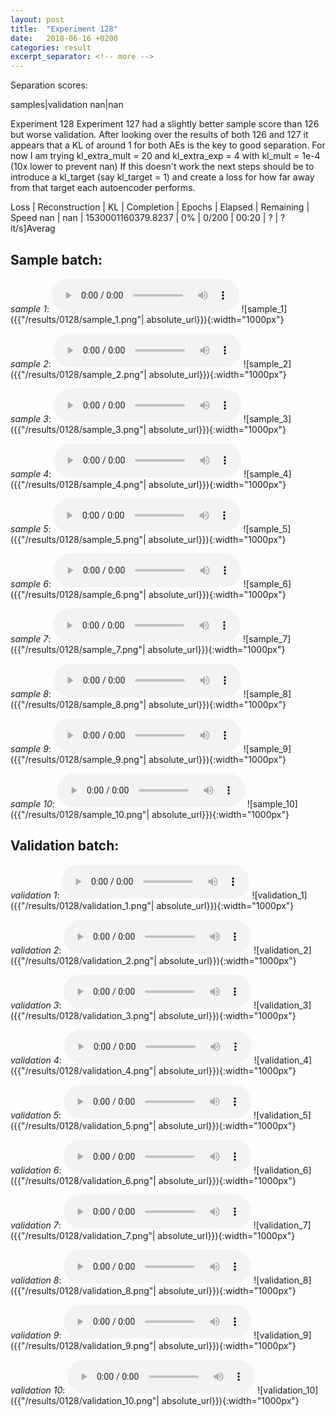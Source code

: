```yaml
---
layout: post
title:  "Experiment 128"
date:   2018-06-16 +0200
categories: result
excerpt_separator: <!-- more -->
---
```

Separation scores:

samples|validation
nan|nan
<!-- more -->
Experiment 128
Experiment 127 had a slightly better sample score than 126 but worse validation.
After looking over the results of both 126 and 127 it appears that a KL of around 1 for both AEs is the key to good separation.
For now I am trying kl_extra_mult = 20 and kl_extra_exp = 4 with kl_mult = 1e-4 (10x lower to prevent nan)
If this doesn't work the next steps should be to introduce a kl_target (say kl_target = 1) and create a loss for how far away from that target each autoencoder performs.

Loss | Reconstruction | KL | Completion | Epochs | Elapsed | Remaining | Speed
nan | nan | 1530001160379.8237 | 0% | 0/200 | 00:20 | ? | ?it/s]Averag

## **Sample batch**:
_sample 1_:
<audio src="/ResultsOverview/results/0128/sample_1.wav" controls preload></audio>
![sample_1]({{"/results/0128/sample_1.png"| absolute_url}}){:width="1000px"}

_sample 2_:
<audio src="/ResultsOverview/results/0128/sample_2.wav" controls preload></audio>
![sample_2]({{"/results/0128/sample_2.png"| absolute_url}}){:width="1000px"}

_sample 3_:
<audio src="/ResultsOverview/results/0128/sample_3.wav" controls preload></audio>
![sample_3]({{"/results/0128/sample_3.png"| absolute_url}}){:width="1000px"}

_sample 4_:
<audio src="/ResultsOverview/results/0128/sample_4.wav" controls preload></audio>
![sample_4]({{"/results/0128/sample_4.png"| absolute_url}}){:width="1000px"}

_sample 5_:
<audio src="/ResultsOverview/results/0128/sample_5.wav" controls preload></audio>
![sample_5]({{"/results/0128/sample_5.png"| absolute_url}}){:width="1000px"}

_sample 6_:
<audio src="/ResultsOverview/results/0128/sample_6.wav" controls preload></audio>
![sample_6]({{"/results/0128/sample_6.png"| absolute_url}}){:width="1000px"}

_sample 7_:
<audio src="/ResultsOverview/results/0128/sample_7.wav" controls preload></audio>
![sample_7]({{"/results/0128/sample_7.png"| absolute_url}}){:width="1000px"}

_sample 8_:
<audio src="/ResultsOverview/results/0128/sample_8.wav" controls preload></audio>
![sample_8]({{"/results/0128/sample_8.png"| absolute_url}}){:width="1000px"}

_sample 9_:
<audio src="/ResultsOverview/results/0128/sample_9.wav" controls preload></audio>
![sample_9]({{"/results/0128/sample_9.png"| absolute_url}}){:width="1000px"}

_sample 10_:
<audio src="/ResultsOverview/results/0128/sample_10.wav" controls preload></audio>
![sample_10]({{"/results/0128/sample_10.png"| absolute_url}}){:width="1000px"}

## **Validation batch**:
_validation 1_:
<audio src="/ResultsOverview/results/0128/validation_1.wav" controls preload></audio>
![validation_1]({{"/results/0128/validation_1.png"| absolute_url}}){:width="1000px"}

_validation 2_:
<audio src="/ResultsOverview/results/0128/validation_2.wav" controls preload></audio>
![validation_2]({{"/results/0128/validation_2.png"| absolute_url}}){:width="1000px"}

_validation 3_:
<audio src="/ResultsOverview/results/0128/validation_3.wav" controls preload></audio>
![validation_3]({{"/results/0128/validation_3.png"| absolute_url}}){:width="1000px"}

_validation 4_:
<audio src="/ResultsOverview/results/0128/validation_4.wav" controls preload></audio>
![validation_4]({{"/results/0128/validation_4.png"| absolute_url}}){:width="1000px"}

_validation 5_:
<audio src="/ResultsOverview/results/0128/validation_5.wav" controls preload></audio>
![validation_5]({{"/results/0128/validation_5.png"| absolute_url}}){:width="1000px"}

_validation 6_:
<audio src="/ResultsOverview/results/0128/validation_6.wav" controls preload></audio>
![validation_6]({{"/results/0128/validation_6.png"| absolute_url}}){:width="1000px"}

_validation 7_:
<audio src="/ResultsOverview/results/0128/validation_7.wav" controls preload></audio>
![validation_7]({{"/results/0128/validation_7.png"| absolute_url}}){:width="1000px"}

_validation 8_:
<audio src="/ResultsOverview/results/0128/validation_8.wav" controls preload></audio>
![validation_8]({{"/results/0128/validation_8.png"| absolute_url}}){:width="1000px"}

_validation 9_:
<audio src="/ResultsOverview/results/0128/validation_9.wav" controls preload></audio>
![validation_9]({{"/results/0128/validation_9.png"| absolute_url}}){:width="1000px"}

_validation 10_:
<audio src="/ResultsOverview/results/0128/validation_10.wav" controls preload></audio>
![validation_10]({{"/results/0128/validation_10.png"| absolute_url}}){:width="1000px"}
